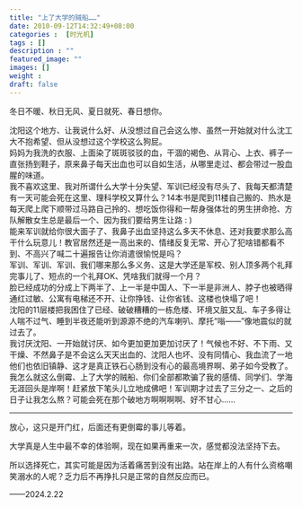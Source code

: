 ```yaml
---
title: "上了大学的贼船……"
date: 2010-09-12T14:32:49+08:00
categories :  [时光机]
tags : []
description : ""
featured_image: ""
images: []
weight : 
draft: false
---
```


冬日不暖、秋日无风、夏日就死、春日想你。
<!--more-->
沈阳这个地方、让我说什么好、从没想过自己会这么惨、虽然一开始就对什么沈工大不抱希望、但从没想过这个学校这么狗屁。  
妈妈为我洗的衣服、上面染了斑斑驳驳的血，干涸的褐色、从背心、上衣、裤子一直张扬到鞋子，原来鼻子每天出血也可以自如生活，从哪里走过、都会带过一股血腥的味道。  
我不喜欢这里、我对所谓什么大学十分失望、军训已经没有尽头了、我每天都清楚有一天可能会死在这里、理科学校又算什么？14本书是爬到11楼自己搬的、热水是每天爬上爬下顺带过马路自己拎的、想吃饭你得和一帮身强体壮的男生拼命抢、方队解散女生总是最后一个、因为我们要给男生让路 : )  
能来军训就给你很大面子了、我鼻子出血坚持这么多天不休息、还对我要求那么高干什么玩意儿！教官居然还是一高出来的、情绪反复无常、开心了犯啥错都看不到、不高兴了喊二十遍报告让你消遣很愉悦是吗？  
军训、军训、军训、我们哪来那么多义务、这是大学还是军校、别人顶多两个礼拜完事儿了、短点的一个礼拜OK、凭啥我们就得一个月？  
脸已经成功的分成上下两半了、上一半是中国人、下一半是非洲人、脖子也被晒得通红过敏、公寓有电梯还不开、让你挣钱、让你省钱、这楼也快塌了吧！  
沈阳的11层楼把我困住了已经、破破糟糟的一栋危楼、环境又脏又乱、车子多得让人喘不过气、睡到半夜还能听到源源不绝的汽车喇叭、摩托“嗡——”像地震似的就过去了。  
我讨厌沈阳、一开始就讨厌、如今更加更加更加讨厌了！气候也不好、不下雨、又干燥、不然鼻子是不会这么天天出血的、沈阳人也坏、没有同情心、我血流了一地他们也依旧镇静、这才是真正铁石心肠到没有心的最高境界啊、弟子如今受教了。  
我怎么就这么倒霉、上了大学的贼船、你们全部都欺骗了我的感情、同学们、学海无涯回头是岸啊！赶紧放下笔头儿立地成佛吧！军训期才过去了三分之一、之后的日子让我怎么熬？可能会死在那个破地方啊啊啊啊、好不甘心……

---

放心，这只是开门红，后面还有更倒霉的事儿等着。

大学真是人生中最不幸的体验啊，现在如果再重来一次，感觉都没法坚持下去。

所以选择死亡，其实可能是因为活着痛苦到没有出路。站在岸上的人有什么资格嘲笑溺水的人呢？乏力后不再挣扎只是正常的自然反应而已。

——2024.2.22
